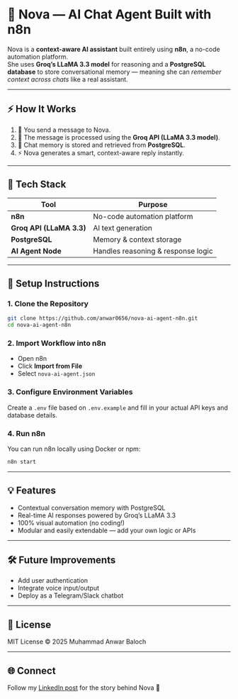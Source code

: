 # 🤖 Nova — AI Chat Agent Built with n8n

Nova is a **context-aware AI assistant** built entirely using **n8n**, a no-code automation platform.  
She uses **Groq’s LLaMA 3.3 model** for reasoning and a **PostgreSQL database** to store conversational memory — meaning she can *remember context across chats* like a real assistant.

---

## ⚡ How It Works

1. 💬 You send a message to Nova.  
2. 🤖 The message is processed using the **Groq API (LLaMA 3.3 model)**.  
3. 🧠 Chat memory is stored and retrieved from **PostgreSQL**.  
4. ⚡ Nova generates a smart, context-aware reply instantly.

---

## 🧩 Tech Stack

| Tool | Purpose |
|------|----------|
| **n8n** | No-code automation platform |
| **Groq API (LLaMA 3.3)** | AI text generation |
| **PostgreSQL** | Memory & context storage |
| **AI Agent Node** | Handles reasoning & response logic |

---

## 🧰 Setup Instructions

### 1. Clone the Repository
```bash
git clone https://github.com/anwar0656/nova-ai-agent-n8n.git
cd nova-ai-agent-n8n
```

### 2. Import Workflow into n8n
- Open n8n
- Click **Import from File**
- Select `nova-ai-agent.json`

### 3. Configure Environment Variables
Create a `.env` file based on `.env.example` and fill in your actual API keys and database details.

### 4. Run n8n
You can run n8n locally using Docker or npm:
```bash
n8n start
```

---


## 💡 Features

- Contextual conversation memory with PostgreSQL  
- Real-time AI responses powered by Groq’s LLaMA 3.3  
- 100% visual automation (no coding!)  
- Modular and easily extendable — add your own logic or APIs  

---

## 🛠 Future Improvements

- Add user authentication  
- Integrate voice input/output  
- Deploy as a Telegram/Slack chatbot  

---

## 📜 License

MIT License © 2025 Muhammad Anwar Baloch

---

## 🌐 Connect

Follow my [LinkedIn post](https://www.linkedin.com/posts/muhammad-anwar-62100b325_ai-nocode-automation-ugcPost-7385568696062214144-rHOc) for the story behind Nova 🚀
